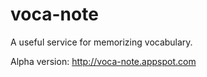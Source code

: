 voca-note
=========

A useful service for memorizing vocabulary.

Alpha version: http://voca-note.appspot.com

